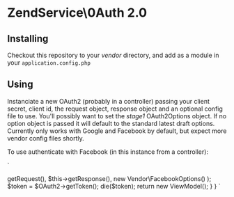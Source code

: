 ZendService\0Auth 2.0
=====================

Installing
----------
Checkout this repository to your *vendor* directory, and add as a module in your `application.config.php`

Using
-----
Instanciate a new OAuth2 (probably in a controller) passing your client secret, client id, the request object, response object and an optional config file to use. You'll possibly want to set the *stage1* OAuth2Options object.
If no option object is passed it will default to the standard latest draft options. Currently only works with Google and Facebook by default, but expect more vendor config files shortly.

To use authenticate with Facebook (in this instance from a controller):

`
<?php

namespace Application\Controller;

use Zend\Mvc\Controller\ActionController;
use Zend\View\Model\ViewModel;
use OAuth2\OAuth2;
use OAuth2\Options\Vendor;

class IndexController extends ActionController
{
    public function indexAction()
    {
        $OAuth2 = new OAuth2(
            '113017628724890',
            'b07b3178d54ac9117bd8067ca0a82696',
            $this->getRequest(),
            $this->getResponse(),
            new Vendor\FacebookOptions()
        );
        $token = $OAuth2->getToken();
        die($token);
        return new ViewModel();
    }
}
`